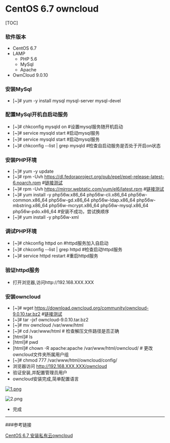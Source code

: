 # CentOS 6.7 owncloud
[TOC]

### 软件版本

* CentOS 6.7
* LAMP
    * PHP 5.6
    * MySql
    * Apache
* OwnCloud 9.0.10

### 安装MySql

- [~]# yum -y install mysql mysql-server mysql-devel

### 配置MySql开机自启动服务
- [~]# chkconfig mysqld on   #设置mysql服务随开机启动
- [~]# service mysqld start  #启动mysql服务
- [~]# service mysqld start  #启动mysql服务
- [~]# chkconfig --list | grep mysqld #检查自启动服务是否处于开启on状态

### 安装PHP环境

- [~]# yum -y update
- [~]# rpm -Uvh https://dl.fedoraproject.org/pub/epel/epel-release-latest-6.noarch.rpm #[链接测试](https://dl.fedoraproject.org/pub/epel/epel-release-latest-6.noarch.rpm)
- [~]# rpm -Uvh https://mirror.webtatic.com/yum/el6/latest.rpm #[链接测试](https://mirror.webtatic.com/yum/el6/latest.rpm)
- [~]# yum install -y php56w.x86_64 php56w-cli.x86_64 php56w-common.x86_64 php56w-gd.x86_64 php56w-ldap.x86_64 php56w-mbstring.x86_64 php56w-mcrypt.x86_64 php56w-mysql.x86_64 php56w-pdo.x86_64 #安装不成功，尝试换顺序
- [~]# yum install -y php56w-xml

### 调试PHP环境

- [~]# chkconfig httpd on        #httpd服务加入自启动
- [~]# chkconfig --list | grep httpd  #检查启动httpd服务
- [~]# service httpd restart  #重启httpd服务

### 验证httpd服务
- 打开浏览器,访问http://192.168.XXX.XXX

### 安装owncloud

- [~]# wget https://download.owncloud.org/community/owncloud-9.0.10.tar.bz2 #[链接测试](https://download.owncloud.org/community/owncloud-9.0.10.tar.bz2)
- [~]# tar -jxf owncloud-9.0.10.tar.bz2
- [~]# mv owncloud /var/www/html
- [~]# cd /var/www/html  # 检查解压文件路径是否正确
- [html]# ls 
- [html]# pwd 
- [html]# chown -R apache:apache /var/www/html/owncloud/ # 更改owncloud文件夹所属用户组
- [~]# chmod 777 /var/www/html/owncloud/config/
- 浏览器访问 http://192.168.XXX.XXX/owncloud
- 验证安装,并配置管理员用户
- owncloud安装完成,简单配置语言

[![1.png](https://i.loli.net/2017/12/16/5a34d4cecfe55.png)](https://i.loli.net/2017/12/16/5a34d4cecfe55.png)
<!-- delete[1] -->
<!-- https://sm.ms/delete/ASq7gfIDGl3FHu8 -->

![2.png](https://i.loli.net/2017/12/16/5a34d58b7ff3c.png)
<!-- delete[2] -->
<!-- https://sm.ms/delete/XEapbOv3RN74DLn -->

- 完成


---

###参考链接

[CentOS 6.7 安装私有云owncloud](https://jingyan.baidu.com/article/414eccf644cebb6b431f0abb.html)


